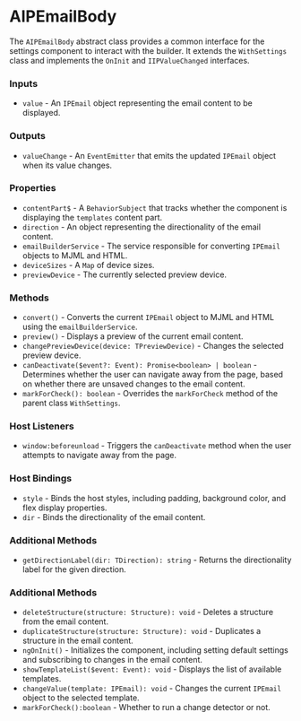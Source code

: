 # AIPEmailBody

The `AIPEmailBody` abstract class provides a common interface for the settings component to interact with the builder. It extends the `WithSettings` class and implements the `OnInit` and `IIPValueChanged` interfaces.

### Inputs

* `value` - An `IPEmail` object representing the email content to be displayed.

### Outputs

* `valueChange` - An `EventEmitter` that emits the updated `IPEmail` object when its value changes.

### Properties

* `contentPart$` - A `BehaviorSubject` that tracks whether the component is displaying the `templates` content part.
* `direction` - An object representing the directionality of the email content.
* `emailBuilderService` - The service responsible for converting `IPEmail` objects to MJML and HTML.
* `deviceSizes` - A `Map` of device sizes.
* `previewDevice` - The currently selected preview device.

### Methods

* `convert()` - Converts the current `IPEmail` object to MJML and HTML using the `emailBuilderService`.
* `preview()` - Displays a preview of the current email content.
* `changePreviewDevice(device: TPreviewDevice)` - Changes the selected preview device.
* `canDeactivate($event?: Event): Promise<boolean> | boolean` - Determines whether the user can navigate away from the page, based on whether there are unsaved changes to the email content.
* `markForCheck(): boolean` - Overrides the `markForCheck` method of the parent class `WithSettings`.

### Host Listeners

* `window:beforeunload` - Triggers the `canDeactivate` method when the user attempts to navigate away from the page.

### Host Bindings

* `style` - Binds the host styles, including padding, background color, and flex display properties.
* `dir` - Binds the directionality of the email content.

### Additional Methods

* `getDirectionLabel(dir: TDirection): string` - Returns the directionality label for the given direction.

### Additional Methods

* `deleteStructure(structure: Structure): void` - Deletes a structure from the email content.
* `duplicateStructure(structure: Structure): void` - Duplicates a structure in the email content.
* `ngOnInit()` - Initializes the component, including setting default settings and subscribing to changes in the email content.
* `showTemplateList($event: Event): void` - Displays the list of available templates.
* `changeValue(template: IPEmail): void` - Changes the current `IPEmail` object to the selected template.
* `markForCheck():boolean` - Whether to run a change detector or not.
